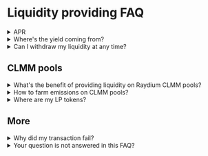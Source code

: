 # Liquidity providing FAQ



<details>

<summary>APR</summary>

APRs (annual percentage rate) displayed on Raydium are extrapolations of the pool and farm yield based on the daily (by default) or weekly or monthly performance.&#x20;

The provided APRs serve as examples only, and it's important to note that previous performance does not ensure future profits.

Raydium displays 3 methods for APR estimation on its CLMM pools, please read this [article](https://docs.raydium.io/raydium/liquidity-providers/providing-concentrated-liquidity-clmm/estimated-apr-calculations#overall-pool-estimated-apr) to understand the way each method works.

</details>

<details>

<summary>Where's the yield coming from?</summary>

APR displayed on pools:

The yield displayed on pools comes from the maker fees (fees paid for swaps going through the pool).

* And reward emissions for CLMM pools.

APR displayed on ecosystem farms:&#x20;

Include both maker fees and the farms' emissions.

</details>

<details>

<summary>Can I withdraw my liquidity at any time?</summary>

Yes, you can redeem liquidity tokens for a proportional share of the pool at any time.

For standard AMM pools: If you staked your LP tokens in a farm, you'll need to unstake them first.

</details>

## CLMM pools

<details>

<summary>What's the benefit of providing liquidity on Raydium CLMM pools?</summary>

[CLMMs](https://raydium.medium.com/introducing-permissionless-concentrated-pools-farms-bf0a716bcdbd) - Concentrated Liquidity Market Makers - are designed for advanced liquidity provision on DEXs. While the past iterations of Raydium's liquidity pools work on the constant product model with liquidity provided along an X\*Y=K price curve, assets were reserved for all prices on the interval \[0;∞] resulting in the majority of the liquidity never being used to earn fees.

CLMMs allow LPs to concentrate their liquidity on custom price ranges providing them the opportunity to leverage or provide more liquidity at desired prices. Solving the inactive liquidity problem, CLMM provides the best capital efficiency while increasing the liquidity depth around the actual price translating to lower slippage on swaps.

**Allowing liquidity providers to deposit liquidity in a chosen range, CLMM pools increase both the yield and the IL risk.** Moreover, giving liquidity providers more granularity while providing liquidity allows LPs to adopt different risk profiles depending on the directional exposure one wants to take on token pairs.

</details>

<details>

<summary>How to farm emissions on CLMM pools?</summary>

No additional action is needed! If there is an active farm on the CLMM pool, the rewards are distributed alongside the maker fees.

</details>

<details>

<summary>Where are my LP tokens?</summary>

For CLMM pools you won't receive LP tokens per se. Instead, you'll get a position NFT that represents your position in the pool (liquidity and price range). If it is burned or otherwise lost, the associated liquidity cannot be withdrawn or retrieved. It is possible to send or trade a pool position NFTs. However, if sold any associated liquidity is also sold and will no longer be held by the original owner.

When closing a position and withdrawing liquidity, the network fees for the NFT mint will be reimbursed.

</details>

## More



<details>

<summary>Why did my transaction fail?</summary>

**Insufficient SOL:** SOL is required to pay network fees (gas), it's recommended to keep at least 0.05 SOL in your wallet to ensure smooth transactions.

**Slippage Tolerance:** Transactions will fail if the price of the underlying pool moves past your Slippage Tolerance. Try increasing your slippage tolerance on the Swap page.

**Approving Transactions:** If you see the “Making Transaction” notification in the lower lef&#x74;**-**&#x68;and corner of your screen, you will need to approve the transaction in your SPL wallet.

</details>

<details>

<summary>Your question is not answered in this FAQ?</summary>

No worries, you can join the Raydium [discord](https://discord.com/invite/6EvFwvCfpx) or [telegram](https://t.me/raydiumprotocol) for 24/7 support! Community managers will be more than happy to help answer questions.

</details>
